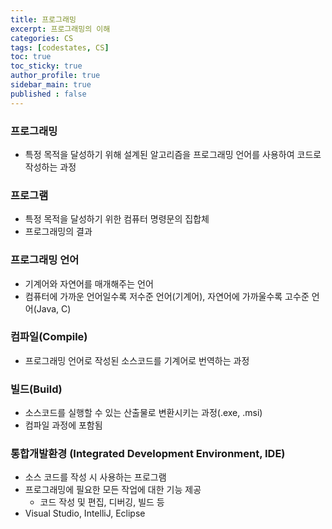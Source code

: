 ```yaml
---
title: 프로그래밍
excerpt: 프로그래밍의 이해
categories: CS
tags: [codestates, CS]
toc: true
toc_sticky: true
author_profile: true
sidebar_main: true
published : false
---
```


### 프로그래밍
- 특정 목적을 달성하기 위해 설계된 알고리즘을 프로그래밍 언어를 사용하여 코드로 작성하는 과정

### 프로그램
- 특정 목적을 달성하기 위한 컴퓨터 명령문의 집합체 
- 프로그래밍의 결과

### 프로그래밍 언어
- 기계어와 자연어를 매개해주는 언어
- 컴퓨터에 가까운 언어일수록 저수준 언어(기계어), 자연어에 가까울수록 고수준 언어(Java, C)

### 컴파일(Compile)
- 프로그래밍 언어로 작성된 소스코드를 기계어로 번역하는 과정

### 빌드(Build)
- 소스코드를 실행할 수 있는 산출물로 변환시키는 과정(.exe, .msi)
- 컴파일 과정에 포함됨

### 통합개발환경 (Integrated Development Environment, IDE)
- 소스 코드를 작성 시 사용하는 프로그램
- 프로그래밍에 필요한 모든 작업에 대한 기능 제공
  - 코드 작성 및 편집, 디버깅, 빌드 등
- Visual Studio, IntelliJ, Eclipse